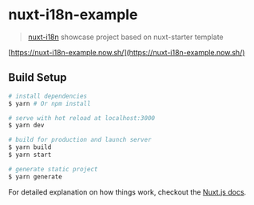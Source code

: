 # nuxt-i18n-example

> [nuxt-i18n](https://github.com/paulgv/nuxt-i18n) showcase project based on nuxt-starter template

[https://nuxt-i18n-example.now.sh/](https://nuxt-i18n-example.now.sh/)

## Build Setup

``` bash
# install dependencies
$ yarn # Or npm install

# serve with hot reload at localhost:3000
$ yarn dev

# build for production and launch server
$ yarn build
$ yarn start

# generate static project
$ yarn generate
```

For detailed explanation on how things work, checkout the [Nuxt.js docs](https://github.com/nuxt/nuxt.js).

